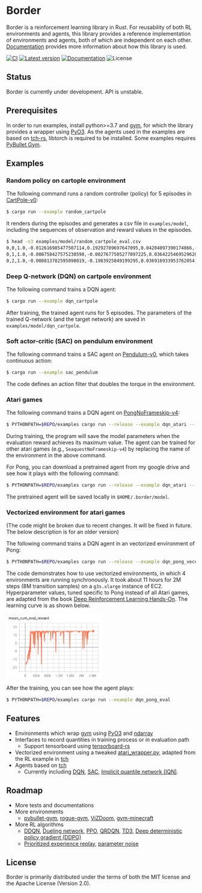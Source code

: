 # Border

Border is a reinforcement learning library in Rust. For reusability of both RL environments and agents, this library provides a reference implementation of environments and agents, both of which are independent on each other. [Documentation](https://docs.rs/border) provides more information about how this library is used.

[![CI](https://github.com/taku-y/border/actions/workflows/ci.yml/badge.svg)](https://github.com/taku-y/border/actions/workflows/ci.yml)
[![Latest version](https://img.shields.io/crates/v/border.svg)](https://crates.io/crates/border)
[![Documentation](https://docs.rs/border/badge.svg)](https://docs.rs/border)
![License](https://img.shields.io/crates/l/border.svg)

## Status

Border is currently under development. API is unstable.

## Prerequisites

In order to run examples, install python>=3.7 and [gym](https://gym.openai.com), for which the library provides a wrapper using [PyO3](https://crates.io/crates/pyo3). As the agents used in the examples are based on [tch-rs](https://github.com/LaurentMazare/tch-rs), libtorch is required to be installed. Some examples requires [PyBullet Gym](https://github.com/benelot/pybullet-gym).

## Examples

### Random policy on cartople environment

The following command runs a random controller (policy) for 5 episodes in [CartPole-v0](https://gym.openai.com/envs/CartPole-v0/):

  ```bash
  $ cargo run --example random_cartpole
  ```

  It renders during the episodes and generates a csv file in `examples/model`, including the sequences of observation and reward values in the episodes.

  ```bash
  $ head -n3 examples/model/random_cartpole_eval.csv
  0,0,1.0,-0.012616985477507114,0.19292789697647095,0.04204097390174866,-0.2809212803840637
  0,1,1.0,-0.008758427575230598,-0.0027677505277097225,0.036422546952962875,0.024719225242733955
  0,2,1.0,-0.008813782595098019,-0.1983925849199295,0.036916933953762054,0.3286677300930023
  ```

### Deep Q-network (DQN) on cartpole environment

The following command trains a DQN agent:

  ```bash
  $ cargo run --example dqn_cartpole
  ```

  After training, the trained agent runs for 5 episodes. The parameters of the trained Q-network (and the target network) are saved in `examples/model/dqn_cartpole`.

### Soft actor-critic (SAC) on pendulum environment

The following command trains a SAC agent on [Pendulum-v0](https://gym.openai.com/envs/Pendulum-v0/), which takes continuous action:

  ```bash
  $ cargo run --example sac_pendulum
  ```

  The code defines an action filter that doubles the torque in the environment.

### Atari games

The following command trains a DQN agent on [PongNoFrameskip-v4](https://gym.openai.com/envs/Pong-v0/):

  ```bash
  $ PYTHONPATH=$REPO/examples cargo run --release --example dqn_atari -- PongNoFrameskip-v4
  ```

During training, the program will save the model parameters when the evaluation reward achieves its maximum value. The agent can be trained for other atari games (e.g., `SeaquestNoFrameskip-v4`) by replacing the name of the environment in the above command.

For Pong, you can download a pretrained agent from my google drive and see how it plays with the following command:

  ```bash
  $ PYTHONPATH=$REPO/examples cargo run --release --example dqn_atari -- PongNoFrameskip-v4 --play-gdrive
  ```

The pretrained agent will be saved locally in `$HOME/.border/model`.

### Vectorized environment for atari games

(The code might be broken due to recent changes. It will be fixed in future. The below description is for an older version)

The following command trains a DQN agent in an vectorized environment of Pong:

  ```bash
  $ PYTHONPATH=$REPO/examples cargo run --release --example dqn_pong_vecenv
  ```

  The code demonstrates how to use vectorized environments, in which 4 environments are running synchronously. It took about 11 hours for 2M steps (8M transition samples) on a `g3s.xlarge` instance of EC2. Hyperparameter values, tuned specific to Pong instead of all Atari games, are adapted from the book [Deep Reinforcement Learning Hands-On](https://www.packtpub.com/product/deep-reinforcement-learning-hands-on-second-edition/9781838826994). The learning curve is as shown below.

  <img src="learning_curve.png" width="256">

  After the training, you can see how the agent plays:

  ```bash
  $ PYTHONPATH=$REPO/examples cargo run --example dqn_pong_eval
  ```

## Features

* Environments which wrap [gym](https://gym.openai.com) using [PyO3](https://crates.io/crates/pyo3) and [ndarray](https://crates.io/crates/ndarray)
* Interfaces to record quantities in training process or in evaluation path
  * Support tensorboard using [tensorboard-rs](https://crates.io/crates/tensorboard-rs)
* Vectorized environment using a tweaked [atari_wrapper.py](https://github.com/taku-y/border/blob/main/examples/atari_wrappers.py), adapted from the RL example in [tch](https://crates.io/crates/tch)
* Agents based on [tch](https://crates.io/crates/tch)
  * Currently including [DQN](https://arxiv.org/abs/1312.5602), [SAC](https://arxiv.org/abs/1801.01290), [Implicit quantile network (IQN)](https://arxiv.org/abs/1806.06923).

## Roadmap

* More tests and documentations
* More environments
  * [pybullet-gym](https://github.com/benelot/pybullet-gym), [rogue-gym](https://github.com/kngwyu/rogue-gym), [ViZDoom](https://github.com/mwydmuch/ViZDoom), [gym-minecraft](https://github.com/tambetm/gym-minecraft)
* More RL algorithms
  * [DDQN](https://arxiv.org/abs/1509.06461), [Dueling network](https://arxiv.org/abs/1511.06581), [PPO](https://arxiv.org/abs/1707.06347), [QRDQN](https://arxiv.org/abs/1710.10044), [TD3](https://arxiv.org/abs/1802.09477), [Deep deterministic policy gradient (DDPG)](https://arxiv.org/abs/1509.02971)
  * [Prioritized experience replay](https://arxiv.org/abs/1511.05952), [parameter noise](https://arxiv.org/abs/1706.01905)

## License

Border is primarily distributed under the terms of both the MIT license and the Apache License (Version 2.0).
